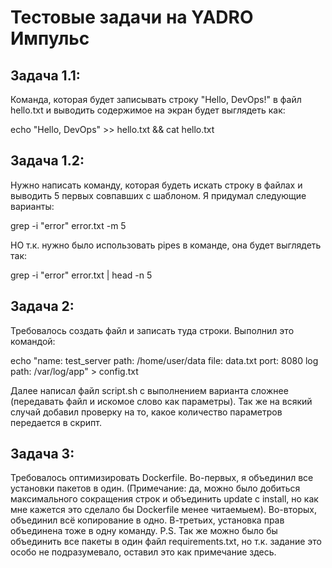 # Тестовые задачи на YADRO Импульс

## Задача 1.1: 
Команда, которая будет записывать строку "Hello, DevOps!" в файл hello.txt и выводить содержимое на экран будет выглядеть как:

echo "Hello, DevOps" >> hello.txt && cat hello.txt


## Задача 1.2:
Нужно написать команду, которая будеть искать строку в файлах и выводить 5 первых совпавших с шаблоном. Я придумал следующие варианты:

grep -i "error" error.txt -m 5

НО т.к. нужно было использовать pipes в команде, она будет выглядеть так:

grep -i "error" error.txt | head -n 5


## Задача 2:
Требовалось создать файл и записать туда строки. Выполнил это командой:

echo "name: test_server
path: /home/user/data
file: data.txt
port: 8080
log path: /var/log/app" > config.txt

Далее написал файл script.sh с выполнением варианта сложнее (передавать файл и искомое слово как параметры). Так же на всякий случай добавил проверку на то, какое количество параметров передается в скрипт.


## Задача 3:
Требовалось оптимизировать Dockerfile. Во-первых, я объединил все установки пакетов в один. (Примечание: да, можно было добиться максимального сокращения строк и объединить update с install, но как мне кажется это сделало бы Dockerfile менее читаемыем). Во-вторых, объединил всё копирование в одно. В-третьих, установка прав объединена тоже в одну команду.
P.S. Так же можно было бы объединить все пакеты в один файл requirements.txt, но т.к. задание это особо не подразумевало, оставил это как примечание здесь.
